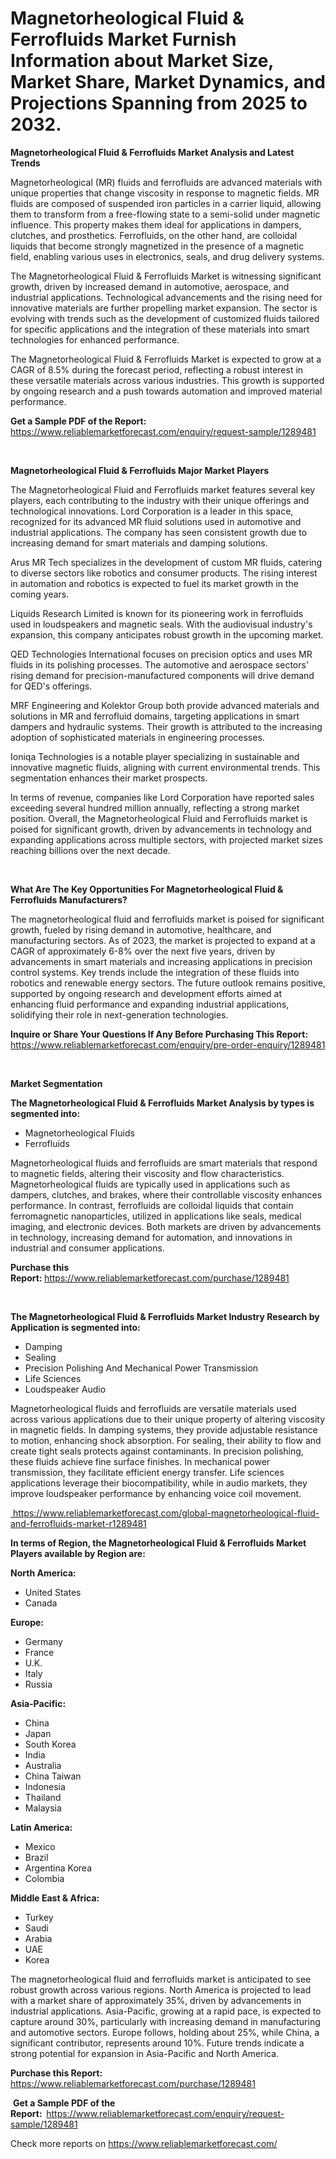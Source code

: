 <p><h1>Magnetorheological Fluid & Ferrofluids Market Furnish Information about Market Size, Market Share, Market Dynamics, and Projections Spanning from 2025 to 2032.</h1></p><p><strong>Magnetorheological Fluid & Ferrofluids Market Analysis and Latest Trends</strong></p>
<p><p>Magnetorheological (MR) fluids and ferrofluids are advanced materials with unique properties that change viscosity in response to magnetic fields. MR fluids are composed of suspended iron particles in a carrier liquid, allowing them to transform from a free-flowing state to a semi-solid under magnetic influence. This property makes them ideal for applications in dampers, clutches, and prosthetics. Ferrofluids, on the other hand, are colloidal liquids that become strongly magnetized in the presence of a magnetic field, enabling various uses in electronics, seals, and drug delivery systems.</p><p>The Magnetorheological Fluid & Ferrofluids Market is witnessing significant growth, driven by increased demand in automotive, aerospace, and industrial applications. Technological advancements and the rising need for innovative materials are further propelling market expansion. The sector is evolving with trends such as the development of customized fluids tailored for specific applications and the integration of these materials into smart technologies for enhanced performance.</p><p>The Magnetorheological Fluid & Ferrofluids Market is expected to grow at a CAGR of 8.5% during the forecast period, reflecting a robust interest in these versatile materials across various industries. This growth is supported by ongoing research and a push towards automation and improved material performance.</p></p>
<p><strong>Get a Sample PDF of the Report:&nbsp;</strong> <a href="https://www.reliablemarketforecast.com/enquiry/request-sample/1289481?utm_campaign=1875&utm_medium=2&utm_source=Github&utm_content=ia&utm_term=16012025&utm_id=magnetorheological-fluid-ferrofluids">https://www.reliablemarketforecast.com/enquiry/request-sample/1289481</a></p>
<p>&nbsp;</p>
<p><strong>Magnetorheological Fluid & Ferrofluids Major Market Players</strong></p>
<p><p>The Magnetorheological Fluid and Ferrofluids market features several key players, each contributing to the industry with their unique offerings and technological innovations. Lord Corporation is a leader in this space, recognized for its advanced MR fluid solutions used in automotive and industrial applications. The company has seen consistent growth due to increasing demand for smart materials and damping solutions.</p><p>Arus MR Tech specializes in the development of custom MR fluids, catering to diverse sectors like robotics and consumer products. The rising interest in automation and robotics is expected to fuel its market growth in the coming years.</p><p>Liquids Research Limited is known for its pioneering work in ferrofluids used in loudspeakers and magnetic seals. With the audiovisual industry's expansion, this company anticipates robust growth in the upcoming market.</p><p>QED Technologies International focuses on precision optics and uses MR fluids in its polishing processes. The automotive and aerospace sectors' rising demand for precision-manufactured components will drive demand for QED's offerings.</p><p>MRF Engineering and Kolektor Group both provide advanced materials and solutions in MR and ferrofluid domains, targeting applications in smart dampers and hydraulic systems. Their growth is attributed to the increasing adoption of sophisticated materials in engineering processes.</p><p>Ioniqa Technologies is a notable player specializing in sustainable and innovative magnetic fluids, aligning with current environmental trends. This segmentation enhances their market prospects.</p><p>In terms of revenue, companies like Lord Corporation have reported sales exceeding several hundred million annually, reflecting a strong market position. Overall, the Magnetorheological Fluid and Ferrofluids market is poised for significant growth, driven by advancements in technology and expanding applications across multiple sectors, with projected market sizes reaching billions over the next decade.</p></p>
<p>&nbsp;</p>
<p><strong>What Are The Key Opportunities For Magnetorheological Fluid & Ferrofluids Manufacturers?</strong></p>
<p><p>The magnetorheological fluid and ferrofluids market is poised for significant growth, fueled by rising demand in automotive, healthcare, and manufacturing sectors. As of 2023, the market is projected to expand at a CAGR of approximately 6-8% over the next five years, driven by advancements in smart materials and increasing applications in precision control systems. Key trends include the integration of these fluids into robotics and renewable energy sectors. The future outlook remains positive, supported by ongoing research and development efforts aimed at enhancing fluid performance and expanding industrial applications, solidifying their role in next-generation technologies.</p></p>
<p><strong>Inquire or Share Your Questions If Any Before Purchasing This Report:</strong> <a href="https://www.reliablemarketforecast.com/enquiry/pre-order-enquiry/1289481?utm_campaign=1875&utm_medium=2&utm_source=Github&utm_content=ia&utm_term=16012025&utm_id=magnetorheological-fluid-ferrofluids">https://www.reliablemarketforecast.com/enquiry/pre-order-enquiry/1289481</a></p>
<p>&nbsp;</p>
<p><strong>Market Segmentation</strong></p>
<p><strong>The Magnetorheological Fluid & Ferrofluids Market Analysis by types is segmented into:</strong></p>
<p><ul><li>Magnetorheological Fluids</li><li>Ferrofluids</li></ul></p>
<p><p>Magnetorheological fluids and ferrofluids are smart materials that respond to magnetic fields, altering their viscosity and flow characteristics. Magnetorheological fluids are typically used in applications such as dampers, clutches, and brakes, where their controllable viscosity enhances performance. In contrast, ferrofluids are colloidal liquids that contain ferromagnetic nanoparticles, utilized in applications like seals, medical imaging, and electronic devices. Both markets are driven by advancements in technology, increasing demand for automation, and innovations in industrial and consumer applications.</p></p>
<p><strong>Purchase this Report:&nbsp;</strong><a href="https://www.reliablemarketforecast.com/purchase/1289481?utm_campaign=1875&utm_medium=2&utm_source=Github&utm_content=ia&utm_term=16012025&utm_id=magnetorheological-fluid-ferrofluids">https://www.reliablemarketforecast.com/purchase/1289481</a></p>
<p>&nbsp;</p>
<p><strong>The Magnetorheological Fluid & Ferrofluids Market Industry Research by Application is segmented into:</strong></p>
<p><ul><li>Damping</li><li>Sealing</li><li>Precision Polishing And Mechanical Power Transmission</li><li>Life Sciences</li><li>Loudspeaker Audio</li></ul></p>
<p><p>Magnetorheological fluids and ferrofluids are versatile materials used across various applications due to their unique property of altering viscosity in magnetic fields. In damping systems, they provide adjustable resistance to motion, enhancing shock absorption. For sealing, their ability to flow and create tight seals protects against contaminants. In precision polishing, these fluids achieve fine surface finishes. In mechanical power transmission, they facilitate efficient energy transfer. Life sciences applications leverage their biocompatibility, while in audio markets, they improve loudspeaker performance by enhancing voice coil movement.</p></p>
<p><a href="https://www.reliablemarketforecast.com/global-magnetorheological-fluid-and-ferrofluids-market-r1289481?utm_campaign=1875&utm_medium=2&utm_source=Github&utm_content=ia&utm_term=16012025&utm_id=magnetorheological-fluid-ferrofluids">&nbsp;https://www.reliablemarketforecast.com/global-magnetorheological-fluid-and-ferrofluids-market-r1289481</a></p>
<p><strong>In terms of Region, the Magnetorheological Fluid & Ferrofluids Market Players available by Region are:</strong></p>
<p>
    <p> <strong> North America: </strong>
        <ul>
            <li>United States</li>
            <li>Canada</li>
        </ul>
        </p> 
    <p> <strong> Europe: </strong>
        <ul>
            <li>Germany</li>
            <li>France</li>
            <li>U.K.</li>
            <li>Italy</li>
            <li>Russia</li>
        </ul>
        </p> 
    <p> <strong> Asia-Pacific: </strong>
        <ul>
            <li>China</li>
            <li>Japan</li>
            <li>South Korea</li>
            <li>India</li>
            <li>Australia</li>
            <li>China Taiwan</li>
            <li>Indonesia</li>
            <li>Thailand</li>
            <li>Malaysia</li>
        </ul>
        </p> 
    <p> <strong> Latin America: </strong>
        <ul>
            <li>Mexico</li>
            <li>Brazil</li>
            <li>Argentina Korea</li>
            <li>Colombia</li>
        </ul>
        </p> 
    <p> <strong> Middle East & Africa: </strong>
        <ul>
            <li>Turkey</li>
            <li>Saudi</li>
            <li>Arabia</li>
            <li>UAE</li>
            <li>Korea</li>
        </ul>
    </p>
    </p>
<p><p>The magnetorheological fluid and ferrofluids market is anticipated to see robust growth across various regions. North America is projected to lead with a market share of approximately 35%, driven by advancements in industrial applications. Asia-Pacific, growing at a rapid pace, is expected to capture around 30%, particularly with increasing demand in manufacturing and automotive sectors. Europe follows, holding about 25%, while China, a significant contributor, represents around 10%. Future trends indicate a strong potential for expansion in Asia-Pacific and North America.</p></p>
<p><strong>Purchase this Report: </strong><a href="https://www.reliablemarketforecast.com/purchase/1289481?utm_campaign=1875&utm_medium=2&utm_source=Github&utm_content=ia&utm_term=16012025&utm_id=magnetorheological-fluid-ferrofluids">https://www.reliablemarketforecast.com/purchase/1289481</a></p>
<p>&nbsp;<strong>Get a Sample PDF of the Report:&nbsp;&nbsp;</strong><a href="https://www.reliablemarketforecast.com/enquiry/request-sample/1289481?utm_campaign=1875&utm_medium=2&utm_source=Github&utm_content=ia&utm_term=16012025&utm_id=magnetorheological-fluid-ferrofluids">https://www.reliablemarketforecast.com/enquiry/request-sample/1289481</a></p>
<p><strong></strong></p>
<p>Check more reports on <a href="https://www.reliablemarketforecast.com/?utm_campaign=1875&utm_medium=2&utm_source=Github&utm_content=ia&utm_term=16012025&utm_id=magnetorheological-fluid-ferrofluids">https://www.reliablemarketforecast.com/</a></p>